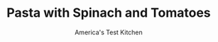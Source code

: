 ---
layout: ../../layouts/MarkdownPostLayout.astro
title: Pasta with Spinach and Tomatoes
author: America's Test Kitchen
pubDate: 2023-03-15
description: "Who would have thought a little chopped spinach would be so temperamental?"
image_url: https://res.cloudinary.com/hksqkdlah/image/upload/ar_1:1,c_fill,dpr_2.0,f_auto,fl_lossy.progressive.strip_profile,g_faces:auto,q_auto:low,w_344/10735_sfs-pastawithfreshspinachandtomatoes-11
tags: ["Main Courses","Pasta","Vegetables"]
calories: 
protein: 
carbohydrates: 
fats: 
fiber: 
ingredients: ["1 pound (16 cups), baby spinach","6 tablespoons, extra-virgin olive oil","4 , garlic cloves, minced","2 tablespoons, tomato paste","1/4 teaspoon, red pepper flakes","3 pounds, tomatoes, cored and chopped",", Salt and pepper","1 pound, fettuccine","Grated, Pecorino Romano cheese"]
serves: 
time: "55 minutes"
instructions: ["Place spinach and ¼ cup water in large bowl. Cover bowl with large dinner plate and microwave until spinach is wilted and decreased in volume by half, about 5 minutes. Using potholders, remove bowl from microwave and keep covered, 1 minute. Carefully remove plate and transfer spinach to colander set in sink. Using rubber spatula, gently press spinach against colander to release excess liquid. Transfer spinach to cutting board and roughly chop, then place in clean dish towel and squeeze to remove excess water.","Heat 2 tablespoons oil in 12-inch skillet over medium-high heat until shimmering. Add half of garlic and cook until fragrant, about 30 seconds. Add spinach and cook until glossy green, about 2 minutes. Transfer spinach to bowl and set aside.","Reduce heat to medium and add remaining 4 tablespoons oil, remaining garlic, tomato paste, and pepper flakes to now-empty skillet and cook until fragrant and tomato paste has darkened slightly, about 1 minute. Add tomatoes and 1 teaspoon salt and bring to strong simmer. Cook, stirring occasionally, until tomato sauce has thickened slightly and few tomato chunks remain, 15 to 18 minutes. Season with salt and pepper to taste. Add spinach to sauce, cover, and keep warm.","Meanwhile, bring 4 quarts water to boil in large pot. Add fettuccine and 1 tablespoon salt and cook, stirring often, until al dente. Reserve ½ cup cooking water, then drain fettuccine and return it to pot. Add sauce and toss to combine. Adjust consistency with reserved cooking water as needed. Serve with Pecorino."]
nutrition: ["null calories"]
notes: "You can use linguine or pappardelle in place of the fettuccine."
---